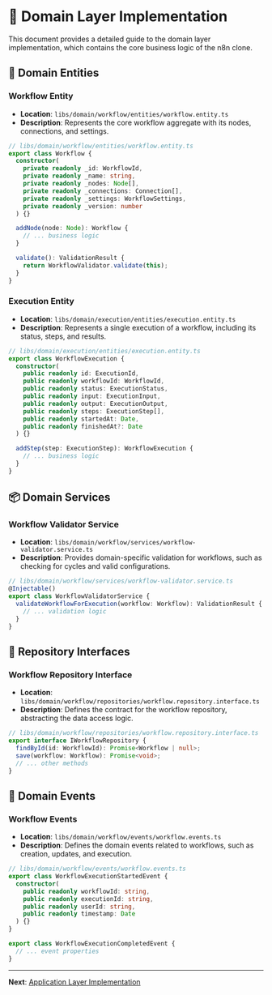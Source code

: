 # 🚀 Domain Layer Implementation

This document provides a detailed guide to the domain layer implementation, which contains the core business logic of the n8n clone.

## 🎯 Domain Entities

### Workflow Entity
- **Location**: `libs/domain/workflow/entities/workflow.entity.ts`
- **Description**: Represents the core workflow aggregate with its nodes, connections, and settings.

```typescript
// libs/domain/workflow/entities/workflow.entity.ts
export class Workflow {
  constructor(
    private readonly _id: WorkflowId,
    private readonly _name: string,
    private readonly _nodes: Node[],
    private readonly _connections: Connection[],
    private readonly _settings: WorkflowSettings,
    private readonly _version: number
  ) {}

  addNode(node: Node): Workflow {
    // ... business logic
  }

  validate(): ValidationResult {
    return WorkflowValidator.validate(this);
  }
}
```

### Execution Entity
- **Location**: `libs/domain/execution/entities/execution.entity.ts`
- **Description**: Represents a single execution of a workflow, including its status, steps, and results.

```typescript
// libs/domain/execution/entities/execution.entity.ts
export class WorkflowExecution {
  constructor(
    public readonly id: ExecutionId,
    public readonly workflowId: WorkflowId,
    public readonly status: ExecutionStatus,
    public readonly input: ExecutionInput,
    public readonly output: ExecutionOutput,
    public readonly steps: ExecutionStep[],
    public readonly startedAt: Date,
    public readonly finishedAt?: Date
  ) {}

  addStep(step: ExecutionStep): WorkflowExecution {
    // ... business logic
  }
}
```

## 📦 Domain Services

### Workflow Validator Service
- **Location**: `libs/domain/workflow/services/workflow-validator.service.ts`
- **Description**: Provides domain-specific validation for workflows, such as checking for cycles and valid configurations.

```typescript
// libs/domain/workflow/services/workflow-validator.service.ts
@Injectable()
export class WorkflowValidatorService {
  validateWorkflowForExecution(workflow: Workflow): ValidationResult {
    // ... validation logic
  }
}
```

## 📂 Repository Interfaces

### Workflow Repository Interface
- **Location**: `libs/domain/workflow/repositories/workflow.repository.interface.ts`
- **Description**: Defines the contract for the workflow repository, abstracting the data access logic.

```typescript
// libs/domain/workflow/repositories/workflow.repository.interface.ts
export interface IWorkflowRepository {
  findById(id: WorkflowId): Promise<Workflow | null>;
  save(workflow: Workflow): Promise<void>;
  // ... other methods
}
```

## 📢 Domain Events

### Workflow Events
- **Location**: `libs/domain/workflow/events/workflow.events.ts`
- **Description**: Defines the domain events related to workflows, such as creation, updates, and execution.

```typescript
// libs/domain/workflow/events/workflow.events.ts
export class WorkflowExecutionStartedEvent {
  constructor(
    public readonly workflowId: string,
    public readonly executionId: string,
    public readonly userId: string,
    public readonly timestamp: Date
  ) {}
}

export class WorkflowExecutionCompletedEvent {
  // ... event properties
}
```

---

**Next**: [Application Layer Implementation](./06-application-implementation.md)

